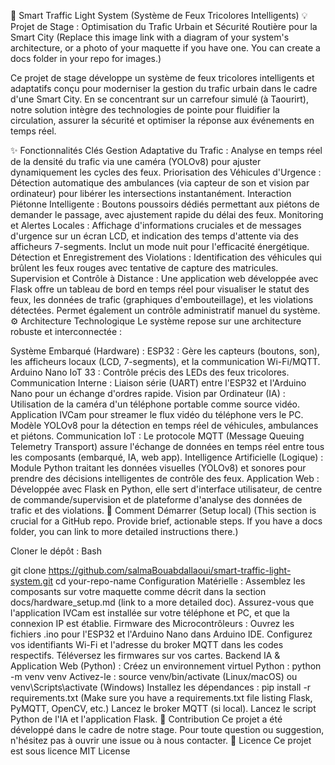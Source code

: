 🚦 Smart Traffic Light System (Système de Feux Tricolores Intelligents)
💡 Projet de Stage : Optimisation du Trafic Urbain et Sécurité Routière pour la Smart City
(Replace this image link with a diagram of your system's architecture, or a photo of your maquette if you have one. You can create a docs folder in your repo for images.)

Ce projet de stage développe un système de feux tricolores intelligents et adaptatifs conçu pour moderniser la gestion du trafic urbain dans le cadre d'une Smart City. En se concentrant sur un carrefour simulé (à Taourirt), notre solution intègre des technologies de pointe pour fluidifier la circulation, assurer la sécurité et optimiser la réponse aux événements en temps réel.

✨ Fonctionnalités Clés
Gestion Adaptative du Trafic : Analyse en temps réel de la densité du trafic via une caméra (YOLOv8) pour ajuster dynamiquement les cycles des feux.
Priorisation des Véhicules d'Urgence : Détection automatique des ambulances (via capteur de son et vision par ordinateur) pour libérer les intersections instantanément.
Interaction Piétonne Intelligente : Boutons poussoirs dédiés permettant aux piétons de demander le passage, avec ajustement rapide du délai des feux.
Monitoring et Alertes Locales : Affichage d'informations cruciales et de messages d'urgence sur un écran LCD, et indication des temps d'attente via des afficheurs 7-segments. Inclut un mode nuit pour l'efficacité énergétique.
Détection et Enregistrement des Violations : Identification des véhicules qui brûlent les feux rouges avec tentative de capture des matricules.
Supervision et Contrôle à Distance : Une application web développée avec Flask offre un tableau de bord en temps réel pour visualiser le statut des feux, les données de trafic (graphiques d'embouteillage), et les violations détectées. Permet également un contrôle administratif manuel du système.
⚙️ Architecture Technologique
Le système repose sur une architecture robuste et interconnectée :

Système Embarqué (Hardware) :
ESP32 : Gère les capteurs (boutons, son), les afficheurs locaux (LCD, 7-segments), et la communication Wi-Fi/MQTT.
Arduino Nano IoT 33 : Contrôle précis des LEDs des feux tricolores.
Communication Interne : Liaison série (UART) entre l'ESP32 et l'Arduino Nano pour un échange d'ordres rapide.
Vision par Ordinateur (IA) :
Utilisation de la caméra d'un téléphone portable comme source vidéo.
Application IVCam pour streamer le flux vidéo du téléphone vers le PC.
Modèle YOLOv8 pour la détection en temps réel de véhicules, ambulances et piétons.
Communication IoT :
Le protocole MQTT (Message Queuing Telemetry Transport) assure l'échange de données en temps réel entre tous les composants (embarqué, IA, web app).
Intelligence Artificielle (Logique) :
Module Python traitant les données visuelles (YOLOv8) et sonores pour prendre des décisions intelligentes de contrôle des feux.
Application Web :
Développée avec Flask en Python, elle sert d'interface utilisateur, de centre de commande/supervision et de plateforme d'analyse des données de trafic et des violations.
🚀 Comment Démarrer (Setup local)
(This section is crucial for a GitHub repo. Provide brief, actionable steps. If you have a docs folder, you can link to more detailed instructions there.)

Cloner le dépôt :
Bash

git clone https://github.com/salmaBouabdallaoui/smart-traffic-light-system.git
cd your-repo-name
Configuration Matérielle :
Assemblez les composants sur votre maquette comme décrit dans la section docs/hardware_setup.md (link to a more detailed doc).
Assurez-vous que l'application IVCam est installée sur votre téléphone et PC, et que la connexion IP est établie.
Firmware des Microcontrôleurs :
Ouvrez les fichiers .ino pour l'ESP32 et l'Arduino Nano dans Arduino IDE.
Configurez vos identifiants Wi-Fi et l'adresse du broker MQTT dans les codes respectifs.
Téléversez les firmwares sur vos cartes.
Backend IA & Application Web (Python) :
Créez un environnement virtuel Python : python -m venv venv
Activez-le : source venv/bin/activate (Linux/macOS) ou venv\Scripts\activate (Windows)
Installez les dépendances : pip install -r requirements.txt (Make sure you have a requirements.txt file listing Flask, PyMQTT, OpenCV, etc.)
Lancez le broker MQTT (si local).
Lancez le script Python de l'IA et l'application Flask.
🤝 Contribution
Ce projet a été développé dans le cadre de notre stage. Pour toute question ou suggestion, n'hésitez pas à ouvrir une issue ou à nous contacter.
📄 Licence
Ce projet est sous licence MIT License
